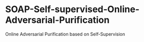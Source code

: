 # SOAP-Self-supervised-Online-Adversarial-Purification
Online Adversarial Purification based on Self-Supervision
